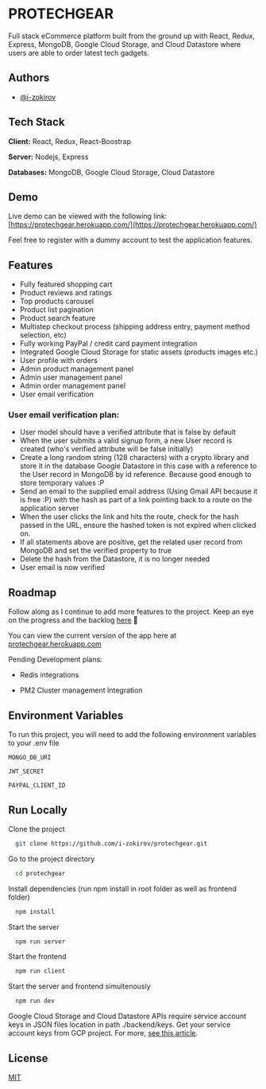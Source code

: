 # PROTECHGEAR

Full stack eCommerce platform built from the ground up with React, Redux, Express, MongoDB, Google Cloud Storage, and Cloud Datastore where users are able to order latest tech gadgets.

## Authors

-   [@i-zokirov](https://github.com/i-zokirov)

## Tech Stack

**Client:** React, Redux, React-Boostrap

**Server:** Nodejs, Express

**Databases:** MongoDB, Google Cloud Storage, Cloud Datastore

## Demo

Live demo can be viewed with the following link: [https://protechgear.herokuapp.com/](https://protechgear.herokuapp.com/)

Feel free to register with a dummy account to test the application features.

## Features

-   Fully featured shopping cart
-   Product reviews and ratings
-   Top products carousel
-   Product list pagination
-   Product search feature
-   Multistep checkout process (shipping address entry, payment method selection, etc)
-   Fully working PayPal / credit card payment integration
-   Integrated Google Cloud Storage for static assets (products images etc.)
-   User profile with orders
-   Admin product management panel
-   Admin user management panel
-   Admin order management panel
-   User email verification

### User email verification plan:

-   User model should have a verified attribute that is false by default
-   When the user submits a valid signup form, a new User record is created (who's verified attribute will be false initially)
-   Create a long random string (128 characters) with a crypto library and store it in the database Google Datastore in this case with a reference to the User record in MongoDB by id reference. Because good enough to store temporary values :P
-   Send an email to the supplied email address (Using Gmail API because it is free :P) with the hash as part of a link pointing back to a route on the application server
-   When the user clicks the link and hits the route, check for the hash passed in the URL, ensure the hashed token is not expired when clicked on.
-   If all statements above are positive, get the related user record from MongoDB and set the verified property to true
-   Delete the hash from the Datastore, it is no longer needed
-   User email is now verified

## Roadmap

Follow along as I continue to add more features to the project. Keep an eye on the progress and the backlog [here](https://github.com/i-zokirov/protechgear/projects/1?fullscreen=true) 🙂

You can view the current version of the app here at [protechgear.herokuapp.com](https://protechgear.herokuapp.com/)

Pending Development plans:

-   Redis integrations

-   PM2 Cluster management Integration

## Environment Variables

To run this project, you will need to add the following environment variables to your .env file

`MONGO_DB_URI`

`JWT_SECRET`

`PAYPAL_CLIENT_ID`

## Run Locally

Clone the project

```bash
  git clone https://github.com/i-zokirov/protechgear.git
```

Go to the project directory

```bash
  cd protechgear
```

Install dependencies (run npm install in root folder as well as frontend folder)

```bash
  npm install
```

Start the server

```bash
  npm run server
```

Start the frontend

```bash
  npm run client
```

Start the server and frontend simultenously

```bash
  npm run dev
```

Google Cloud Storage and Cloud Datastore APIs require service account keys in JSON files location in path ./backend/keys. Get your service account keys from GCP project. For more, [see this article](https://cloud.google.com/iam/docs/understanding-service-accounts).

## License

[MIT](https://choosealicense.com/licenses/mit/)
